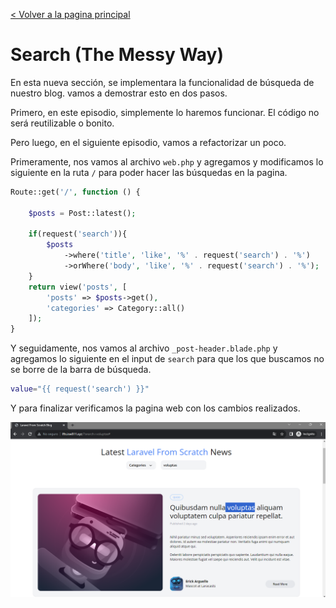 [< Volver a la pagina principal](/docs/readme.md)

# Search (The Messy Way)

En esta nueva sección, se implementara la funcionalidad de búsqueda de nuestro blog. vamos a demostrar esto en dos pasos. 

Primero, en este episodio, simplemente lo haremos funcionar. El código no será reutilizable o bonito. 

Pero luego, en el siguiente episodio, vamos a refactorizar un poco.

Primeramente, nos vamos al archivo `web.php` y agregamos y modificamos lo siguiente en la ruta `/` para poder hacer las búsquedas en la pagina.

```php
Route::get('/', function () {

    $posts = Post::latest();

    if(request('search')){
        $posts
            ->where('title', 'like', '%' . request('search') . '%')
            ->orWhere('body', 'like', '%' . request('search') . '%');
    }
    return view('posts', [
        'posts' => $posts->get(),
        'categories' => Category::all()
    ]);
}
```

Y seguidamente, nos vamos al archivo `_post-header.blade.php` y agregamos lo siguiente en el input de `search` para que los que buscamos no se borre de la barra de búsqueda.

```bash
value="{{ request('search') }}"
```

Y para finalizar verificamos la pagina web con los cambios realizados.

![Verificación del search](./images/verisearch.png)

